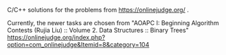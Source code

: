 C/C++ solutions for the problems from https://onlinejudge.org/ .

Currently, the newer tasks are chosen from "AOAPC I: Beginning Algorithm Contests (Rujia Liu) :: Volume 2. Data Structures :: Binary Trees"
https://onlinejudge.org/index.php?option=com_onlinejudge&Itemid=8&category=104